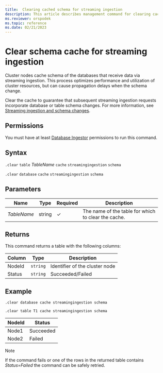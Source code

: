 ```yaml
---
title:  Clearing cached schema for streaming ingestion
description: This article describes management command for clearing cached database schema in Azure Data Explorer.
ms.reviewer: orspodek
ms.topic: reference
ms.date: 02/21/2023
---
```

# Clear schema cache for streaming ingestion

Cluster nodes cache schema of the databases that receive data via streaming ingestion. This process optimizes performance and utilization of cluster resources, but can cause propagation delays when the schema change.

Clear the cache to guarantee that subsequent streaming ingestion requests incorporate database or table schema changes. For more information, see [Streaming ingestion and schema changes](streaming-ingestion-schema-changes.md).

## Permissions

You must have at least [Database Ingestor](../access-control/role-based-access-control.md) permissions to run this command.

## Syntax

`.clear` `table` *TableName* `cache` `streamingingestion` `schema`

`.clear` `database` `cache` `streamingingestion` `schema`

## Parameters

| Name | Type | Required | Description |
|--|--|--|--|
| *TableName* | string | &check; | The name of the table for which to clear the cache. |

## Returns

This command returns a table with the following columns:

|Column    |Type    |Description
|---|---|---
|NodeId|`string`|Identifier of the cluster node
|Status|`string`|Succeeded/Failed

## Example

```kusto
.clear database cache streamingingestion schema

.clear table T1 cache streamingingestion schema
```

|NodeId|Status|
|---|---|
|Node1|Succeeded
|Node2|Failed

> [!NOTE]
> If the command fails or one of the rows in the returned table contains *Status=Failed* the command can be safely retried.
